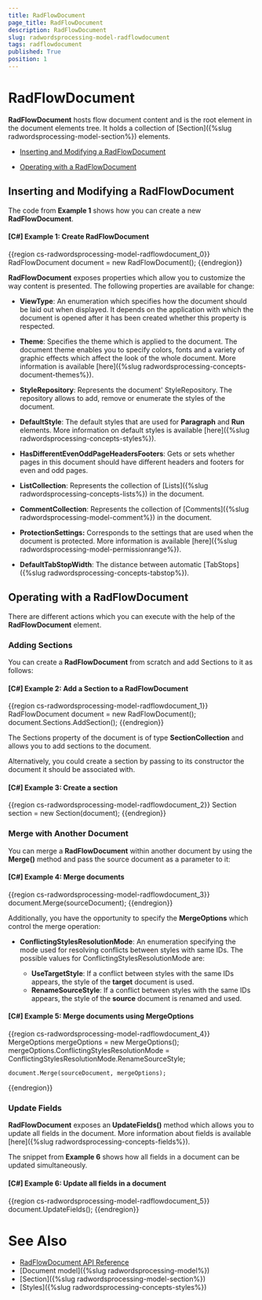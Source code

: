 ```yaml
---
title: RadFlowDocument
page_title: RadFlowDocument
description: RadFlowDocument
slug: radwordsprocessing-model-radflowdocument
tags: radflowdocument
published: True
position: 1
---
```


# RadFlowDocument



__RadFlowDocument__ hosts flow document content and is the root element in the document elements tree. It holds a collection of [Section]({%slug radwordsprocessing-model-section%}) elements.
      

* [Inserting and Modifying a RadFlowDocument](#inserting-and-modifying-a-radflowdocument)

* [Operating with a RadFlowDocument](#operating-with-a-radflowdocument)


## Inserting and  Modifying a RadFlowDocument

The code from __Example 1__ shows how you can create a new __RadFlowDocument__.
        

#### __[C#] Example 1: Create RadFlowDocument__

{{region cs-radwordsprocessing-model-radflowdocument_0}}
	RadFlowDocument document = new RadFlowDocument();
{{endregion}}



__RadFlowDocument__ exposes properties which allow you to customize the way content is presented. The following properties are available for change:
        

* __ViewType__: An enumeration which specifies how the document should be laid out when displayed. It depends on the application with which the document is opened after it has been created whether this property is respected.
            

* __Theme__: Specifies the theme which is applied to the document. The document theme enables you to specify colors, fonts and a variety of graphic effects which affect the look of the whole document. More information is available [here]({%slug radwordsprocessing-concepts-document-themes%}).
            

* __StyleRepository__: Represents the document' StyleRepository. The repository allows to add, remove or enumerate the styles of the document.
            

* __DefaultStyle__: The default styles that are used for __Paragraph__ and __Run__ elements. More information on default styles is available [here]({%slug radwordsprocessing-concepts-styles%}).
            

* __HasDifferentEvenOddPageHeadersFooters__: Gets or sets whether pages in this document should have different headers and footers for even and odd pages.
            

* __ListCollection__: Represents the collection of [Lists]({%slug radwordsprocessing-concepts-lists%}) in the document.
            

* __CommentCollection__: Represents the collection of [Comments]({%slug radwordsprocessing-model-comment%}) in the document.


* __ProtectionSettings:__ Corresponds to the settings that are used when the document is protected. More information is available [here]({%slug radwordsprocessing-model-permissionrange%}). 

* __DefaultTabStopWidth__: The distance between automatic [TabStops]({%slug radwordsprocessing-concepts-tabstop%}).

            

## Operating with a RadFlowDocument

There are different actions which you can execute with the help of the __RadFlowDocument__ element.
        

### Adding Sections

You can create a __RadFlowDocument__ from scratch and add Sections to it as follows:
            

#### __[C#] Example 2: Add a Section to a RadFlowDocument__

{{region cs-radwordsprocessing-model-radflowdocument_1}}
	RadFlowDocument document = new RadFlowDocument();
	document.Sections.AddSection();
{{endregion}}



The Sections property of the document is of type __SectionCollection__ and allows you to add sections to the document.
            

Alternatively, you could create a section by passing to its constructor the document it should be associated with.
            

#### __[C#] Example 3: Create a section__

{{region cs-radwordsprocessing-model-radflowdocument_2}}
	Section section = new Section(document);
{{endregion}}



### Merge with Another Document

You can merge a __RadFlowDocument__ within another document by using the __Merge()__ method and pass the source document as a parameter to it:
            

#### __[C#] Example 4: Merge documents__

{{region cs-radwordsprocessing-model-radflowdocument_3}}
	document.Merge(sourceDocument);
{{endregion}}



Additionally, you have the opportunity to specify the __MergeOptions__ which control the merge operation:
            

* __ConflictingStylesResolutionMode__: An enumeration specifying the mode used for resolving conflicts between styles with same IDs. The possible values for ConflictingStylesResolutionMode are:
                
    * __UseTargetStyle__: If a conflict between styles with the same IDs appears, the style of the __target__ document is used.
    * __RenameSourceStyle__: If a conflict between styles with the same IDs appears, the style of the __source__ document is renamed and used.
                    

#### __[C#] Example 5: Merge documents using MergeOptions__

{{region cs-radwordsprocessing-model-radflowdocument_4}}
	MergeOptions mergeOptions = new MergeOptions();
	mergeOptions.ConflictingStylesResolutionMode = ConflictingStylesResolutionMode.RenameSourceStyle;
	
	document.Merge(sourceDocument, mergeOptions);
{{endregion}}



### Update Fields

__RadFlowDocument__ exposes an __UpdateFields()__ method which allows you to update all fields in the document. More information about fields is available [here]({%slug radwordsprocessing-concepts-fields%}).
            

The snippet from __Example 6__ shows how all fields in a document can be updated simultaneously.
            

#### __[C#] Example 6: Update all fields in a document__

{{region cs-radwordsprocessing-model-radflowdocument_5}}
	document.UpdateFields();
{{endregion}}



# See Also

 * [RadFlowDocument API Reference](http://docs.telerik.com/devtools/document-processing/api/html/T_Telerik_Windows_Documents_Flow_Model_RadFlowDocument.htm)
 * [Document model]({%slug radwordsprocessing-model%})
 * [Section]({%slug radwordsprocessing-model-section%})
 * [Styles]({%slug radwordsprocessing-concepts-styles%})
